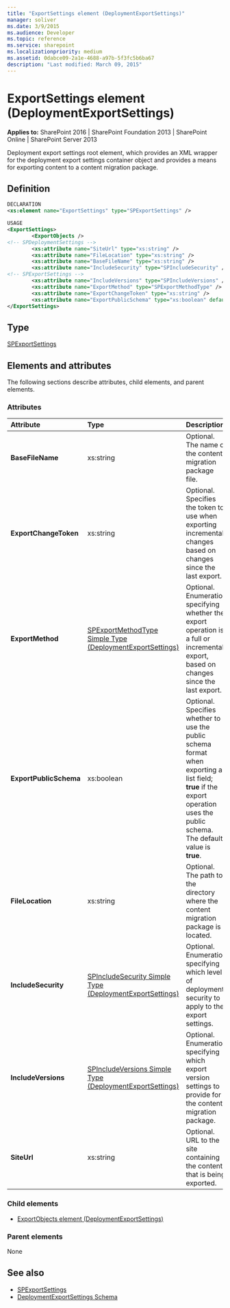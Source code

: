 ```yaml
---
title: "ExportSettings element (DeploymentExportSettings)"
manager: soliver
ms.date: 3/9/2015
ms.audience: Developer
ms.topic: reference
ms.service: sharepoint
ms.localizationpriority: medium
ms.assetid: 0dabce09-2a1e-4688-a97b-5f3fc5b6ba67
description: "Last modified: March 09, 2015"
---
```


# ExportSettings element (DeploymentExportSettings)

**Applies to:** SharePoint 2016 | SharePoint Foundation 2013 | SharePoint Online | SharePoint Server 2013
  
Deployment export settings root element, which provides an XML wrapper for the deployment export settings container object and provides a means for exporting content to a content migration package.

## Definition

```XML
DECLARATION
<xs:element name="ExportSettings" type="SPExportSettings" />

USAGE
<ExportSettings>
        <ExportObjects />
<!-- SPDeploymentSettings -->
        <xs:attribute name="SiteUrl" type="xs:string" />
        <xs:attribute name="FileLocation" type="xs:string" />
        <xs:attribute name="BaseFileName" type="xs:string" />
        <xs:attribute name="IncludeSecurity" type="SPIncludeSecurity" />
<!-- SPExportSettings -->
        <xs:attribute name="IncludeVersions" type="SPIncludeVersions" />
        <xs:attribute name="ExportMethod" type="SPExportMethodType" />
        <xs:attribute name="ExportChangeToken" type="xs:string" />
        <xs:attribute name="ExportPublicSchema" type="xs:boolean" default="true" />
</ExportSettings>

```

## Type

[SPExportSettings](https://msdn.microsoft.com/library/Microsoft.SharePoint.Deployment.SPExportSettings.aspx)
  
## Elements and attributes

The following sections describe attributes, child elements, and parent elements.

### Attributes

|**Attribute**|**Type**|**Description**|
|:-----|:-----|:-----|
|**BaseFileName** <br/> |xs:string  <br/> |Optional. The name of the content migration package file.  <br/> |
|**ExportChangeToken** <br/> |xs:string  <br/> |Optional. Specifies the token to use when exporting incremental changes based on changes since the last export.  <br/> |
|**ExportMethod** <br/> |[SPExportMethodType Simple Type (DeploymentExportSettings)](spexportmethodtype-simple-type-deploymentexportsettings.md) <br/> |Optional. Enumeration specifying whether the export operation is a full or incremental export, based on changes since the last export.  <br/> |
|**ExportPublicSchema** <br/> |xs:boolean  <br/> |Optional. Specifies whether to use the public schema format when exporting a list field; **true** if the export operation uses the public schema. The default value is **true**.  <br/> |
|**FileLocation** <br/> |xs:string  <br/> |Optional. The path to the directory where the content migration package is located.  <br/> |
|**IncludeSecurity** <br/> |[SPIncludeSecurity Simple Type (DeploymentExportSettings)](spincludesecurity-simple-type-deploymentexportsettings.md) <br/> |Optional. Enumeration specifying which level of deployment security to apply to the export settings.  <br/> |
|**IncludeVersions** <br/> |[SPIncludeVersions Simple Type (DeploymentExportSettings)](spincludeversions-simple-type-deploymentexportsettings.md) <br/> |Optional. Enumeration specifying which export version settings to provide for the content migration package.  <br/> |
|**SiteUrl** <br/> |xs:string  <br/> |Optional. URL to the site containing the content that is being exported.  <br/> |
   
### Child elements

- [ExportObjects element (DeploymentExportSettings)](exportobjects-element-deploymentexportsettings.md)
   
### Parent elements

None
   
## See also

- [SPExportSettings](https://msdn.microsoft.com/library/Microsoft.SharePoint.Deployment.SPExportSettings.aspx)
- [DeploymentExportSettings Schema](deploymentexportsettings-schema.md)

